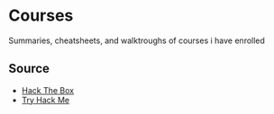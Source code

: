 # Courses
Summaries, cheatsheets, and walktroughs of courses i have enrolled

## Source
- [Hack The Box](./hack-the-box)
- [Try Hack Me](./try-hack-me)